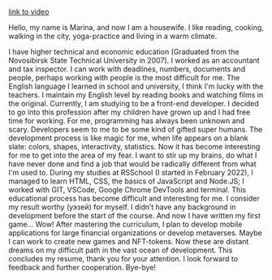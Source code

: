 [link to video](https://youtu.be/rGyqw7ZOc9k)

Hello, my name is Marina, and now I am a housewife. I like reading, cooking, walking in the city, yoga-practice and living in a warm climate.

I have higher technical and economic education (Graduated from the Novosibirsk State Technical University in 2007). I worked as an accountant and tax inspector. I can work with deadlines, numbers, documents and people, perhaps working with people is the most difficult for me.
The English language I learned in school and university, I think I'm lucky with the teachers. I maintain my English level by reading books and watching films in the original.
Currently, I am studying to be a front-end developer. I decided to go into this profession after my children have grown up and I had free time for working. For me, programming has always been unknown and scary. Developers seem to me to be some kind of gifted super humans. The development process is like magic for me, when life appears on a blank slate: colors, shapes, interactivity, statistics.
Now it has become interesting for me to get into the area of my fear. I want to stir up my brains, do what I have never done and find a job that would be radically different from what I'm used to.
During my studies at RSSchool (I started in February 2022), I managed to learn HTML, CSS, the basics of JavaScript and Node.JS; I worked with GIT, VSCode, Google Chrome DevTools and terminal.
This educational process has become difficult and interesting for me. I consider my result worthy (уэзей) for myself. I didn’t have any background in development before the start of the course. And now I have written my first game… Wow!
After mastering the curriculum, I plan to develop mobile applications for large financial organizations or develop metaverses. Maybe I can work to create new games and NFT-tokens. Now these are distant dreams on my difficult path in the vast ocean of development.
This concludes my resume, thank you for your attention. I look forward to feedback and further cooperation. Bye-bye!
